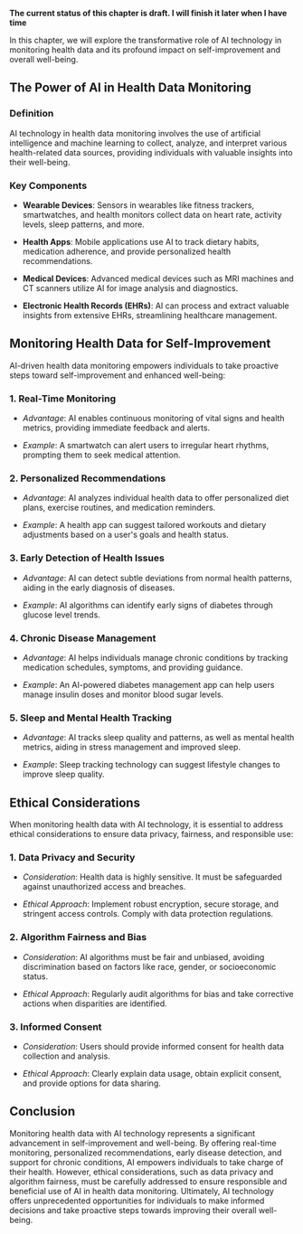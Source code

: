 **The current status of this chapter is draft. I will finish it later when I have time**

In this chapter, we will explore the transformative role of AI technology in monitoring health data and its profound impact on self-improvement and overall well-being.

The Power of AI in Health Data Monitoring
-----------------------------------------

### **Definition**

AI technology in health data monitoring involves the use of artificial intelligence and machine learning to collect, analyze, and interpret various health-related data sources, providing individuals with valuable insights into their well-being.

### **Key Components**

* **Wearable Devices**: Sensors in wearables like fitness trackers, smartwatches, and health monitors collect data on heart rate, activity levels, sleep patterns, and more.

* **Health Apps**: Mobile applications use AI to track dietary habits, medication adherence, and provide personalized health recommendations.

* **Medical Devices**: Advanced medical devices such as MRI machines and CT scanners utilize AI for image analysis and diagnostics.

* **Electronic Health Records (EHRs)**: AI can process and extract valuable insights from extensive EHRs, streamlining healthcare management.

Monitoring Health Data for Self-Improvement
-------------------------------------------

AI-driven health data monitoring empowers individuals to take proactive steps toward self-improvement and enhanced well-being:

### 1. **Real-Time Monitoring**

* *Advantage*: AI enables continuous monitoring of vital signs and health metrics, providing immediate feedback and alerts.

* *Example*: A smartwatch can alert users to irregular heart rhythms, prompting them to seek medical attention.

### 2. **Personalized Recommendations**

* *Advantage*: AI analyzes individual health data to offer personalized diet plans, exercise routines, and medication reminders.

* *Example*: A health app can suggest tailored workouts and dietary adjustments based on a user's goals and health status.

### 3. **Early Detection of Health Issues**

* *Advantage*: AI can detect subtle deviations from normal health patterns, aiding in the early diagnosis of diseases.

* *Example*: AI algorithms can identify early signs of diabetes through glucose level trends.

### 4. **Chronic Disease Management**

* *Advantage*: AI helps individuals manage chronic conditions by tracking medication schedules, symptoms, and providing guidance.

* *Example*: An AI-powered diabetes management app can help users manage insulin doses and monitor blood sugar levels.

### 5. **Sleep and Mental Health Tracking**

* *Advantage*: AI tracks sleep quality and patterns, as well as mental health metrics, aiding in stress management and improved sleep.

* *Example*: Sleep tracking technology can suggest lifestyle changes to improve sleep quality.

Ethical Considerations
----------------------

When monitoring health data with AI technology, it is essential to address ethical considerations to ensure data privacy, fairness, and responsible use:

### 1. **Data Privacy and Security**

* *Consideration*: Health data is highly sensitive. It must be safeguarded against unauthorized access and breaches.

* *Ethical Approach*: Implement robust encryption, secure storage, and stringent access controls. Comply with data protection regulations.

### 2. **Algorithm Fairness and Bias**

* *Consideration*: AI algorithms must be fair and unbiased, avoiding discrimination based on factors like race, gender, or socioeconomic status.

* *Ethical Approach*: Regularly audit algorithms for bias and take corrective actions when disparities are identified.

### 3. **Informed Consent**

* *Consideration*: Users should provide informed consent for health data collection and analysis.

* *Ethical Approach*: Clearly explain data usage, obtain explicit consent, and provide options for data sharing.

Conclusion
----------

Monitoring health data with AI technology represents a significant advancement in self-improvement and well-being. By offering real-time monitoring, personalized recommendations, early disease detection, and support for chronic conditions, AI empowers individuals to take charge of their health. However, ethical considerations, such as data privacy and algorithm fairness, must be carefully addressed to ensure responsible and beneficial use of AI in health data monitoring. Ultimately, AI technology offers unprecedented opportunities for individuals to make informed decisions and take proactive steps towards improving their overall well-being.

